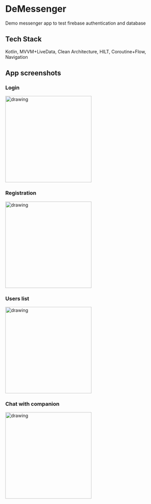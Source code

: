 # DeMessenger
Demo messenger app to test firebase authentication and database

## Tech Stack

Kotlin, MVVM+LiveData, Clean Architecture, HILT, Coroutine+Flow, Navigation

## App screenshots

### Login

<img src="https://user-images.githubusercontent.com/43218153/187189162-2430e5f2-535f-497d-aca8-a3a5a3c91706.jpg" alt="drawing" width="270"/>

### Registration

<img src="https://user-images.githubusercontent.com/43218153/187189163-1d89465c-592f-4d2f-ba15-a8dc7cf3e417.jpg" alt="drawing" width="270"/>

### Users list

<img src="https://user-images.githubusercontent.com/43218153/187189164-7d55a632-9a0d-4838-b3b4-fe203f3d9bff.jpg" alt="drawing" width="270"/>

### Chat with companion

<img src="https://user-images.githubusercontent.com/43218153/187189156-99dd748c-7d84-488a-8b48-823e85c00d64.jpg" alt="drawing" width="270"/>
